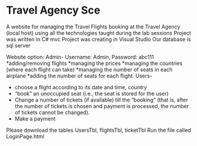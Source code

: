 # Travel Agency Sce
A website for managing the Travel Flights booking at the Travel Agency (local host)
using all the technologies taught during the lab sessions
Project was written in C# mvc
Project was creating in Visual Studio
Our database is sql server

Website option:
Admin- 
Username: Admin, Password: abc111
*adding/removing flights 
*managing the prices 
 *managing the countries (where each flight can take) 
*managing the number of seats in each airplane 
*adding the number of seats for each flight.
Users-
* choose a flight according to its date and time, country
 * “book” an unoccupied seat (i.e., the seat is stored for the user)
 * Change a number of tickets (if available) till the “booking” (that is, after the number of tickets is chosen and payment is processed, the number of tickets cannot be changed). 
* Make a payment

Please download the tables UsersTbl, flightsTbl, ticketTbl
Run the file called LoginPage.html

